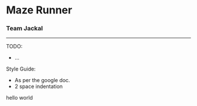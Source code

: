 # Maze Runner
### Team Jackal
-------------
TODO:
+ ...

Style Guide:
+ As per the google doc.
+ 2 space indentation

hello world